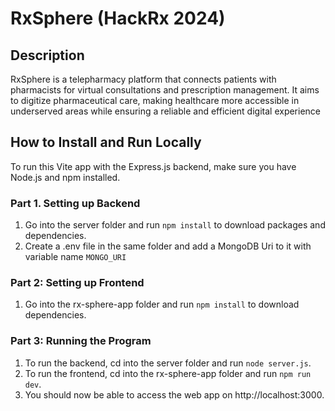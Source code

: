 # RxSphere (HackRx 2024)

## Description
RxSphere is a telepharmacy platform that connects patients with pharmacists for virtual consultations and prescription management. It aims to digitize pharmaceutical care, making healthcare more accessible in underserved areas while ensuring a reliable and efficient digital experience

## How to Install and Run Locally
To run this Vite app with the Express.js backend, make sure you have Node.js and npm installed.
### Part 1. Setting up Backend
1. Go into the server folder and run `npm install` to download packages and dependencies.
2. Create a .env file in the same folder and add a MongoDB Uri to it with variable name `MONGO_URI`
### Part 2: Setting up Frontend
1. Go into the rx-sphere-app folder and run `npm install` to download dependencies.
### Part 3: Running the Program
1. To run the backend, cd into the server folder and run `node server.js`.
2. To run the frontend, cd into the rx-sphere-app folder and run `npm run dev`.
3. You should now be able to access the web app on http://localhost:3000.
